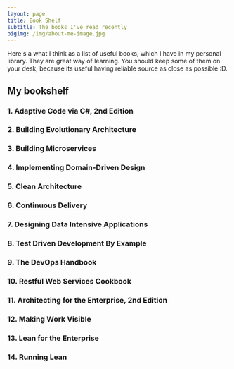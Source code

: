 ```yaml
---
layout: page
title: Book Shelf
subtitle: The books I've read recently
bigimg: /img/about-me-image.jpg
---
```


Here's a what I think as a list of useful books, which I have in my personal library. They are great way of learning. You should keep some of them on your desk, because its useful having reliable source as close as possible :D.

## My bookshelf

### 1. Adaptive Code via C#, 2nd Edition

### 2. Building Evolutionary Architecture

### 3. Building Microservices

### 4. Implementing Domain-Driven Design

### 5. Clean Architecture

### 6. Continuous Delivery

### 7. Designing Data Intensive Applications

### 8. Test Driven Development By Example

### 9. The DevOps Handbook

### 10. Restful Web Services Cookbook

### 11. Architecting for the Enterprise, 2nd Edition

### 12. Making Work Visible

### 13. Lean for the Enterprise

### 14. Running Lean